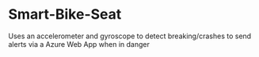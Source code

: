 # Smart-Bike-Seat
Uses an accelerometer and gyroscope to detect breaking/crashes to send alerts via a Azure Web App when in danger
